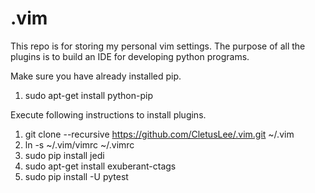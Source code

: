 .vim
====

This repo is for storing my personal vim settings. The purpose of all the plugins is to build an IDE for developing python programs.


Make sure you have already installed pip.

1. sudo apt-get install python-pip


Execute following instructions to install plugins.

1. git clone --recursive https://github.com/CletusLee/.vim.git ~/.vim
2. ln -s ~/.vim/vimrc ~/.vimrc
3. sudo pip install jedi
4. sudo apt-get install exuberant-ctags
5. sudo pip install -U pytest

